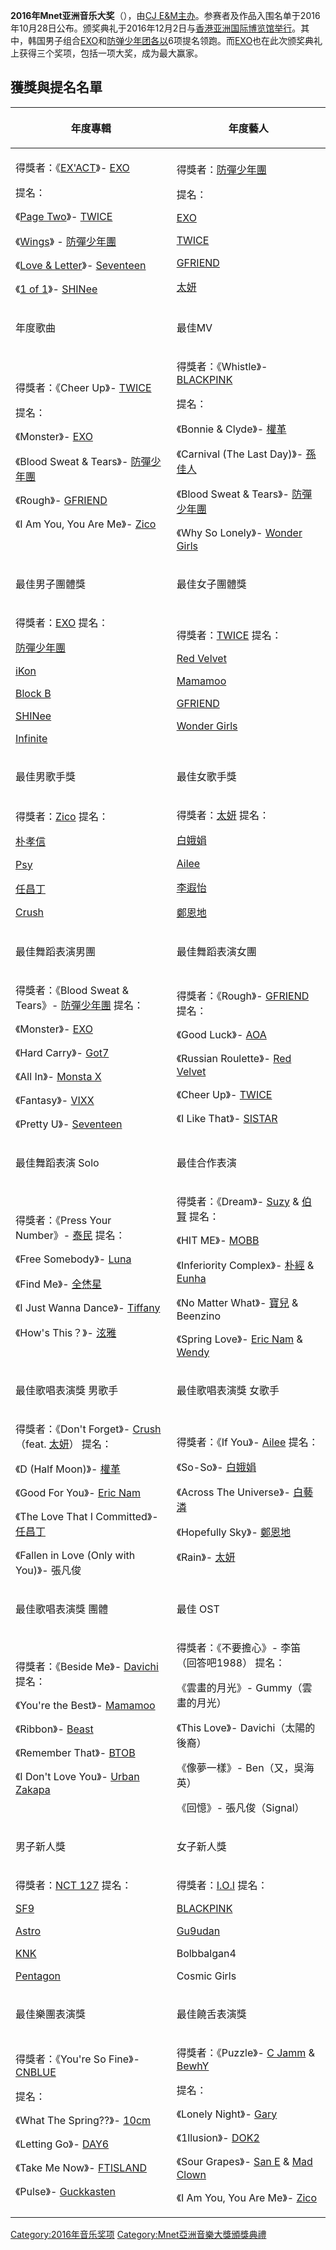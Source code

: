 **2016年Mnet亚洲音乐大奖**（），由[CJ E\&M主办](../Page/CJ集团.md "wikilink")。参赛者及作品入围名单于2016年10月28日公布。颁奖典礼于2016年12月2日与[香港](../Page/香港.md "wikilink")[亚洲国际博览馆举行](https://zh.wikipedia.org/wiki/亚洲国际博览馆 "wikilink")。其中，韩国男子组合[EXO](../Page/EXO.md "wikilink")和[防弹少年团各以](https://zh.wikipedia.org/wiki/防弹少年团 "wikilink")6项提名领跑。而[EXO](../Page/EXO.md "wikilink")也在此次颁奖典礼上获得三个奖项，包括一项大奖，成为最大赢家。

## 獲獎與提名名單

<table>
<thead>
<tr class="header">
<th><p>年度專輯</p></th>
<th><p>年度藝人</p></th>
</tr>
</thead>
<tbody>
<tr class="odd">
<td><p>得獎者：《<a href="../Page/EX&#39;ACT.md" title="wikilink">EX'ACT</a>》- <a href="../Page/EXO.md" title="wikilink">EXO</a></p>
<p>提名：</p>
<p>《<a href="https://zh.wikipedia.org/wiki/Page_Two_(TWICE迷你專輯)" title="wikilink">Page Two</a>》- <a href="https://zh.wikipedia.org/wiki/TWICE" title="wikilink">TWICE</a></p>
<p>《<a href="https://zh.wikipedia.org/wiki/WINGS_(防彈少年團專輯)" title="wikilink">Wings</a>》 - <a href="../Page/防彈少年團.md" title="wikilink">防彈少年團</a></p>
<p>《<a href="../Page/Love_&amp;_Letter.md" title="wikilink">Love &amp; Letter</a>》- <a href="../Page/Seventeen_(組合).md" title="wikilink">Seventeen</a></p>
<p>《<a href="../Page/1_of_1.md" title="wikilink">1 of 1</a>》- <a href="../Page/SHINee.md" title="wikilink">SHINee</a></p></td>
<td><p>得獎者：<a href="../Page/防彈少年團.md" title="wikilink">防彈少年團</a></p>
<p>提名：</p>
<p><a href="../Page/EXO.md" title="wikilink">EXO</a></p>
<p><a href="https://zh.wikipedia.org/wiki/TWICE" title="wikilink">TWICE</a></p>
<p><a href="../Page/GFRIEND.md" title="wikilink">GFRIEND</a></p>
<p><a href="../Page/太妍.md" title="wikilink">太妍</a></p></td>
</tr>
<tr class="even">
<td><p>年度歌曲</p></td>
<td><p>最佳MV</p></td>
</tr>
<tr class="odd">
<td><p>得獎者：《Cheer Up》- <a href="https://zh.wikipedia.org/wiki/TWICE" title="wikilink">TWICE</a></p>
<p>提名：</p>
<p>《Monster》- <a href="../Page/EXO.md" title="wikilink">EXO</a></p>
<p>《Blood Sweat &amp; Tears》- <a href="../Page/防彈少年團.md" title="wikilink">防彈少年團</a></p>
<p>《Rough》- <a href="../Page/GFRIEND.md" title="wikilink">GFRIEND</a></p>
<p>《I Am You, You Are Me》- <a href="https://zh.wikipedia.org/wiki/Zico_(歌手)" title="wikilink">Zico</a></p></td>
<td><p>得獎者：《Whistle》- <a href="../Page/BLACKPINK.md" title="wikilink">BLACKPINK</a></p>
<p>提名：</p>
<p>《Bonnie &amp; Clyde》- <a href="https://zh.wikipedia.org/wiki/权革" title="wikilink">權革</a></p>
<p>《Carnival (The Last Day)》- <a href="../Page/孙佳人.md" title="wikilink">孫佳人</a></p>
<p>《Blood Sweat &amp; Tears》- <a href="../Page/防彈少年團.md" title="wikilink">防彈少年團</a></p>
<p>《Why So Lonely》- <a href="../Page/Wonder_Girls.md" title="wikilink">Wonder Girls</a></p></td>
</tr>
<tr class="even">
<td><p>最佳男子團體獎</p></td>
<td><p>最佳女子團體獎</p></td>
</tr>
<tr class="odd">
<td><p>得獎者：<a href="../Page/EXO.md" title="wikilink">EXO</a> 提名：</p>
<p><a href="../Page/防彈少年團.md" title="wikilink">防彈少年團</a></p>
<p><a href="../Page/IKON.md" title="wikilink">iKon</a></p>
<p><a href="../Page/Block_B.md" title="wikilink">Block B</a></p>
<p><a href="../Page/SHINee.md" title="wikilink">SHINee</a></p>
<p><a href="../Page/INFINITE.md" title="wikilink">Infinite</a></p></td>
<td><p>得獎者：<a href="https://zh.wikipedia.org/wiki/TWICE" title="wikilink">TWICE</a> 提名：</p>
<p><a href="../Page/Red_Velvet.md" title="wikilink">Red Velvet</a></p>
<p><a href="../Page/Mamamoo.md" title="wikilink">Mamamoo</a></p>
<p><a href="../Page/GFRIEND.md" title="wikilink">GFRIEND</a></p>
<p><a href="../Page/Wonder_Girls.md" title="wikilink">Wonder Girls</a></p></td>
</tr>
<tr class="even">
<td><p>最佳男歌手獎</p></td>
<td><p>最佳女歌手獎</p></td>
</tr>
<tr class="odd">
<td><p>得獎者：<a href="https://zh.wikipedia.org/wiki/Zico_(歌手)" title="wikilink">Zico</a> 提名：</p>
<p><a href="../Page/朴孝信.md" title="wikilink">朴孝信</a></p>
<p><a href="../Page/PSY.md" title="wikilink">Psy</a></p>
<p><a href="../Page/任昌丁.md" title="wikilink">任昌丁</a></p>
<p><a href="../Page/Crush_(歌手).md" title="wikilink">Crush</a></p></td>
<td><p>得獎者：<a href="../Page/太妍.md" title="wikilink">太妍</a> 提名：</p>
<p><a href="../Page/白娥娟.md" title="wikilink">白娥娟</a></p>
<p><a href="../Page/李艺真.md" title="wikilink">Ailee</a></p>
<p><a href="../Page/李遐怡.md" title="wikilink">李遐怡</a></p>
<p><a href="../Page/鄭恩地.md" title="wikilink">鄭恩地</a></p></td>
</tr>
<tr class="even">
<td><p>最佳舞蹈表演男團</p></td>
<td><p>最佳舞蹈表演女團</p></td>
</tr>
<tr class="odd">
<td><p>得獎者：《Blood Sweat &amp; Tears》- <a href="../Page/防彈少年團.md" title="wikilink">防彈少年團</a> 提名：</p>
<p>《Monster》- <a href="../Page/EXO.md" title="wikilink">EXO</a></p>
<p>《Hard Carry》- <a href="../Page/GOT7.md" title="wikilink">Got7</a></p>
<p>《All In》- <a href="https://zh.wikipedia.org/wiki/MONSTA_X" title="wikilink">Monsta X</a></p>
<p>《Fantasy》- <a href="../Page/VIXX.md" title="wikilink">VIXX</a></p>
<p>《Pretty U》- <a href="../Page/Seventeen_(組合).md" title="wikilink">Seventeen</a></p></td>
<td><p>得獎者：《Rough》- <a href="../Page/GFRIEND.md" title="wikilink">GFRIEND</a> 提名：</p>
<p>《Good Luck》- <a href="../Page/AOA.md" title="wikilink">AOA</a></p>
<p>《Russian Roulette》- <a href="../Page/Red_Velvet.md" title="wikilink">Red Velvet</a></p>
<p>《Cheer Up》- <a href="https://zh.wikipedia.org/wiki/TWICE" title="wikilink">TWICE</a></p>
<p>《I Like That》- <a href="../Page/SISTAR.md" title="wikilink">SISTAR</a></p></td>
</tr>
<tr class="even">
<td><p>最佳舞蹈表演 Solo</p></td>
<td><p>最佳合作表演</p></td>
</tr>
<tr class="odd">
<td><p>得獎者：《Press Your Number》- <a href="../Page/泰民.md" title="wikilink">泰民</a> 提名：</p>
<p>《Free Somebody》- <a href="../Page/朴善英.md" title="wikilink">Luna</a></p>
<p>《Find Me》- <a href="../Page/全烋星.md" title="wikilink">全烋星</a></p>
<p>《I Just Wanna Dance》- <a href="../Page/Tiffany_(少女時代).md" title="wikilink">Tiffany</a></p>
<p>《How's This？》- <a href="../Page/金泫雅.md" title="wikilink">泫雅</a></p></td>
<td><p>得獎者：《Dream》- <a href="../Page/秀智.md" title="wikilink">Suzy</a> &amp; <a href="../Page/伯賢.md" title="wikilink">伯賢</a> 提名：</p>
<p>《HIT ME》- <a href="../Page/MOBB.md" title="wikilink">MOBB</a></p>
<p>《Inferiority Complex》- <a href="../Page/朴經.md" title="wikilink">朴經</a> &amp; <a href="../Page/Eunha.md" title="wikilink">Eunha</a></p>
<p>《No Matter What》- <a href="../Page/寶兒.md" title="wikilink">寶兒</a> &amp; Beenzino</p>
<p>《Spring Love》- <a href="../Page/Eric_Nam.md" title="wikilink">Eric Nam</a> &amp; <a href="../Page/Wendy_(Red_Velvet).md" title="wikilink">Wendy</a></p></td>
</tr>
<tr class="even">
<td><p>最佳歌唱表演獎 男歌手</p></td>
<td><p>最佳歌唱表演獎 女歌手</p></td>
</tr>
<tr class="odd">
<td><p>得獎者：《Don't Forget》- <a href="../Page/Crush_(歌手).md" title="wikilink">Crush</a>（feat. <a href="../Page/太妍.md" title="wikilink">太妍</a>） 提名：</p>
<p>《D (Half Moon)》- <a href="https://zh.wikipedia.org/wiki/权革" title="wikilink">權革</a></p>
<p>《Good For You》- <a href="../Page/Eric_Nam.md" title="wikilink">Eric Nam</a></p>
<p>《The Love That I Committed》- <a href="../Page/任昌丁.md" title="wikilink">任昌丁</a></p>
<p>《Fallen in Love (Only with You)》- 張凡俊</p></td>
<td><p>得獎者：《If You》- <a href="../Page/李艺真.md" title="wikilink">Ailee</a> 提名：</p>
<p>《So-So》- <a href="../Page/白娥娟.md" title="wikilink">白娥娟</a></p>
<p>《Across The Universe》- <a href="../Page/白艺潾.md" title="wikilink">白藝潾</a></p>
<p>《Hopefully Sky》- <a href="../Page/鄭恩地.md" title="wikilink">鄭恩地</a></p>
<p>《Rain》- <a href="../Page/太妍.md" title="wikilink">太妍</a></p></td>
</tr>
<tr class="even">
<td><p>最佳歌唱表演獎 團體</p></td>
<td><p>最佳 OST</p></td>
</tr>
<tr class="odd">
<td><p>得獎者：《Beside Me》- <a href="../Page/Davichi.md" title="wikilink">Davichi</a> 提名：</p>
<p>《You're the Best》- <a href="../Page/Mamamoo.md" title="wikilink">Mamamoo</a></p>
<p>《Ribbon》- <a href="../Page/Highlight_(韓國組合).md" title="wikilink">Beast</a></p>
<p>《Remember That》- <a href="../Page/BTOB.md" title="wikilink">BTOB</a></p>
<p>《I Don't Love You》- <a href="../Page/城市札卡巴.md" title="wikilink">Urban Zakapa</a></p></td>
<td><p>得獎者：《不要擔心》- 李笛（回答吧1988） 提名：</p>
<p>《雲畫的月光》- Gummy（雲畫的月光）</p>
<p>《This Love》- Davichi（太陽的後裔）</p>
<p>《像夢一樣》- Ben（又，吳海英）</p>
<p>《回憶》- 張凡俊（Signal）</p></td>
</tr>
<tr class="even">
<td><p>男子新人獎</p></td>
<td><p>女子新人獎</p></td>
</tr>
<tr class="odd">
<td><p>得獎者：<a href="../Page/NCT.md" title="wikilink">NCT 127</a> 提名：</p>
<p><a href="https://zh.wikipedia.org/wiki/SF9" title="wikilink">SF9</a></p>
<p><a href="https://zh.wikipedia.org/wiki/ASTRO" title="wikilink">Astro</a></p>
<p><a href="https://zh.wikipedia.org/wiki/KNK" title="wikilink">KNK</a></p>
<p><a href="../Page/Pentagon_(男子組合).md" title="wikilink">Pentagon</a></p></td>
<td><p>得獎者：<a href="../Page/I.O.I.md" title="wikilink">I.O.I</a> 提名：</p>
<p><a href="../Page/BLACKPINK.md" title="wikilink">BLACKPINK</a></p>
<p><a href="https://zh.wikipedia.org/wiki/Gu9udan" title="wikilink">Gu9udan</a></p>
<p>Bolbbalgan4</p>
<p>Cosmic Girls</p></td>
</tr>
<tr class="even">
<td><p>最佳樂團表演獎</p></td>
<td><p>最佳饒舌表演獎</p></td>
</tr>
<tr class="odd">
<td><p>得獎者：《You're So Fine》- <a href="../Page/CNBLUE.md" title="wikilink">CNBLUE</a></p>
<p>提名：</p>
<p>《What The Spring??》- <a href="../Page/10cm.md" title="wikilink">10cm</a></p>
<p>《Letting Go》- <a href="../Page/DAY6.md" title="wikilink">DAY6</a></p>
<p>《Take Me Now》- <a href="../Page/FTIsland.md" title="wikilink">FTISLAND</a></p>
<p>《Pulse》- <a href="https://zh.wikipedia.org/wiki/Guckkasten" title="wikilink">Guckkasten</a></p></td>
<td><p>得獎者：《Puzzle》- <a href="../Page/C_Jamm.md" title="wikilink">C Jamm</a> &amp; <a href="../Page/BewhY.md" title="wikilink">BewhY</a></p>
<p>提名：</p>
<p>《Lonely Night》- <a href="../Page/Gary_(韓國歌手).md" title="wikilink">Gary</a></p>
<p>《1llusion》- <a href="../Page/Dok2.md" title="wikilink">DOK2</a></p>
<p>《Sour Grapes》- <a href="../Page/San_E.md" title="wikilink">San E</a> &amp; <a href="../Page/Mad_Clown.md" title="wikilink">Mad Clown</a></p>
<p>《I Am You, You Are Me》- <a href="https://zh.wikipedia.org/wiki/Zico_(歌手)" title="wikilink">Zico</a></p></td>
</tr>
</tbody>
</table>

[Category:2016年音乐奖项](https://zh.wikipedia.org/wiki/Category:2016年音乐奖项 "wikilink") [Category:Mnet亞洲音樂大獎頒獎典禮](https://zh.wikipedia.org/wiki/Category:Mnet亞洲音樂大獎頒獎典禮 "wikilink")